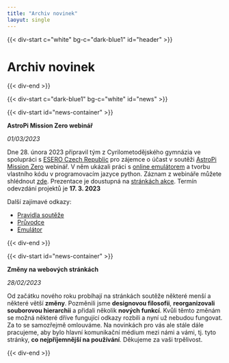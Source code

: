 ```yaml
---
title: "Archiv novinek"
laoyut: single
---
```


{{< div-start c="white" bg-c="dark-blue1" id="header" >}}

# Archiv novinek

{{< div-end >}}

{{< div-start c="dark-blue1" bg-c="white" id="news" >}}

{{< div-start id="news-container" >}}

**AstroPi Mission Zero webinář**

*01/03/2023*

Dne 28. února 2023 připravil tým z Cyrilometodějského gymnázia ve spolupráci s [ESERO Czech Republic](https://esero.spaceacademy.cz/) pro zájemce o účast v soutěži [AstroPi Mission Zero](https://astro-pi.org/mission-zero/) webinář. V něm ukázali práci s [online emulátorem]() a tvorbu vlastního kódu v programovacím jazyce python. Záznam z webináře můžete shlédnout [zde](https://www.youtube.com/watch?v=vY7CP48e81g). Prezentace je doustupná na [stránkách akce](https://esero.spaceacademy.cz/akce/astro-pi-mission-zero-webinar/). Termín odevzdání projektů je **17. 3. 2023**

Další zajímavé odkazy:
- [Pravidla soutěže](https://astro-pi.org/mission-zero/guidelines)
- [Průvodce](https://projects.raspberrypi.org/en/projects/astro-pi-mission-zero/2)
- [Emulátor](https://missions.astro-pi.org/mz/code_submissions/new)

{{< div-end >}}

{{< div-start id="news-container" >}}

**Změny na webových stránkách**

*28/02/2023*

Od začátku nového roku probíhají na stránkách soutěže některé menší a některé větší **změny**. Pozměnili jsme **designovou filosofii**, **reorganizovali souborovou hierarchii** a přidali několik **nových funkcí**. Kvůli těmto změnám se možná některé dříve fungující odkazy rozbili a nyní už nebudou fungovat. Za to se samozřejmě omlouváme. Na novinkách pro vás ale stále dále pracujeme, aby bylo hlavní komunikační médium mezi námi a vámi, tj. tyto stránky, **co nejpříjemnější na používání**. Děkujeme za vaši trpělivost.

{{< div-end >}}